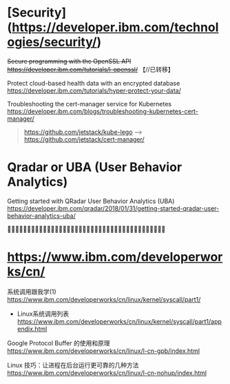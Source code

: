 
# [Security] (https://developer.ibm.com/technologies/security/)

~~Secure programming with the OpenSSL API https://developer.ibm.com/tutorials/l-openssl/~~  【//已转移】

Protect cloud-based health data with an encrypted database https://developer.ibm.com/tutorials/hyper-protect-your-data/

Troubleshooting the cert-manager service for Kubernetes https://developer.ibm.com/blogs/troubleshooting-kubernetes-cert-manager/
> https://github.com/jetstack/kube-lego --> https://github.com/jetstack/cert-manager/

# Qradar or UBA (User Behavior Analytics)

Getting started with QRadar User Behavior Analytics (UBA) https://developer.ibm.com/qradar/2018/01/31/getting-started-qradar-user-behavior-analytics-uba/



:couple::couple::couple::couple::couple::couple::couple::couple::couple::couple::couple::couple::couple::couple::couple::couple::couple::couple::couple::couple::couple::couple::couple::couple::couple::couple::couple::couple::couple::couple::couple::couple::couple::couple::couple::couple::couple::couple::couple::couple:


# https://www.ibm.com/developerworks/cn/

系统调用跟我学(1) https://www.ibm.com/developerworks/cn/linux/kernel/syscall/part1/
- Linux系统调用列表 https://www.ibm.com/developerworks/cn/linux/kernel/syscall/part1/appendix.html

Google Protocol Buffer 的使用和原理 https://www.ibm.com/developerworks/cn/linux/l-cn-gpb/index.html

Linux 技巧：让进程在后台运行更可靠的几种方法 https://www.ibm.com/developerworks/cn/linux/l-cn-nohup/index.html
